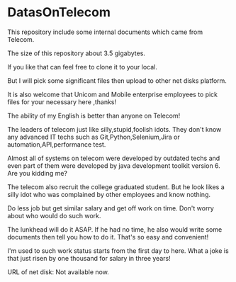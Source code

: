 # DatasOnTelecom

This repository include some internal documents which came from Telecom. 

The size of this repository about 3.5 gigabytes.  

If you like that can feel free to clone it to your local. 

But I will pick some significant files then upload to other net disks platform.

It is also welcome that Unicom and Mobile enterprise employees to pick files for your necessary here ,thanks!

The ability of my English is better than anyone on Telecom!

The leaders of telecom just like silly,stupid,foolish idots. They don't know any advanced IT techs such as Git,Python,Selenium,Jira or automation,API,performance test. 

Almost all of systems on telecom were developed by outdated techs and even part of them were developed by java development toolkit version 6. Are you kidding me?

The telecom also recruit the college graduated student. But he look likes a silly idot who was complained by other employees and know nothing.

Do less job but get similar salary and get off work on time. Don't worry about who would do such work. 

The lunkhead will do it ASAP. If he had no time, he also would write some documents then tell you how to do it. That's so easy and convenient! 

I'm used to such work status starts from the first day to here. What a joke is that just risen by one thousand for salary in three years!

URL of net disk:
Not available now.
